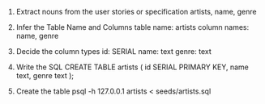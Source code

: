 1. Extract nouns from the user stories or specification
artists, name, genre


2. Infer the Table Name and Columns
table name: artists
column names: name, genre


3. Decide the column types
id: SERIAL
name: text
genre: text


4. Write the SQL
CREATE TABLE artists (
    id SERIAL PRIMARY KEY,
    name text,
    genre text
);


5. Create the table
psql -h 127.0.0.1 artists < seeds/artists.sql